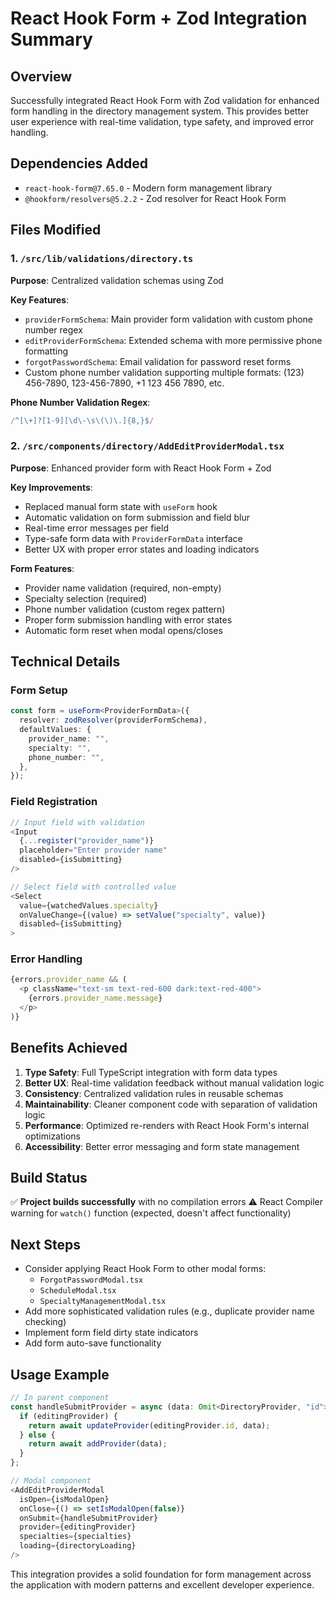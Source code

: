 # React Hook Form + Zod Integration Summary

## Overview
Successfully integrated React Hook Form with Zod validation for enhanced form handling in the directory management system. This provides better user experience with real-time validation, type safety, and improved error handling.

## Dependencies Added
- `react-hook-form@7.65.0` - Modern form management library
- `@hookform/resolvers@5.2.2` - Zod resolver for React Hook Form

## Files Modified

### 1. `/src/lib/validations/directory.ts`
**Purpose**: Centralized validation schemas using Zod

**Key Features**:
- `providerFormSchema`: Main provider form validation with custom phone number regex
- `editProviderFormSchema`: Extended schema with more permissive phone formatting
- `forgotPasswordSchema`: Email validation for password reset forms
- Custom phone number validation supporting multiple formats: (123) 456-7890, 123-456-7890, +1 123 456 7890, etc.

**Phone Number Validation Regex**:
```typescript
/^[\+]?[1-9][\d\-\s\(\)\.]{8,}$/
```

### 2. `/src/components/directory/AddEditProviderModal.tsx`
**Purpose**: Enhanced provider form with React Hook Form + Zod

**Key Improvements**:
- Replaced manual form state with `useForm` hook
- Automatic validation on form submission and field blur
- Real-time error messages per field
- Type-safe form data with `ProviderFormData` interface
- Better UX with proper error states and loading indicators

**Form Features**:
- Provider name validation (required, non-empty)
- Specialty selection (required)
- Phone number validation (custom regex pattern)
- Proper form submission handling with error states
- Automatic form reset when modal opens/closes

## Technical Details

### Form Setup
```typescript
const form = useForm<ProviderFormData>({
  resolver: zodResolver(providerFormSchema),
  defaultValues: {
    provider_name: "",
    specialty: "",
    phone_number: "",
  },
});
```

### Field Registration
```typescript
// Input field with validation
<Input
  {...register("provider_name")}
  placeholder="Enter provider name"
  disabled={isSubmitting}
/>

// Select field with controlled value
<Select
  value={watchedValues.specialty}
  onValueChange={(value) => setValue("specialty", value)}
  disabled={isSubmitting}
>
```

### Error Handling
```typescript
{errors.provider_name && (
  <p className="text-sm text-red-600 dark:text-red-400">
    {errors.provider_name.message}
  </p>
)}
```

## Benefits Achieved

1. **Type Safety**: Full TypeScript integration with form data types
2. **Better UX**: Real-time validation feedback without manual validation logic
3. **Consistency**: Centralized validation rules in reusable schemas
4. **Maintainability**: Cleaner component code with separation of validation logic
5. **Performance**: Optimized re-renders with React Hook Form's internal optimizations
6. **Accessibility**: Better error messaging and form state management

## Build Status
✅ **Project builds successfully** with no compilation errors
⚠️ React Compiler warning for `watch()` function (expected, doesn't affect functionality)

## Next Steps
- Consider applying React Hook Form to other modal forms:
  - `ForgotPasswordModal.tsx` 
  - `ScheduleModal.tsx`
  - `SpecialtyManagementModal.tsx`
- Add more sophisticated validation rules (e.g., duplicate provider name checking)
- Implement form field dirty state indicators
- Add form auto-save functionality

## Usage Example
```typescript
// In parent component
const handleSubmitProvider = async (data: Omit<DirectoryProvider, "id">) => {
  if (editingProvider) {
    return await updateProvider(editingProvider.id, data);
  } else {
    return await addProvider(data);
  }
};

// Modal component
<AddEditProviderModal
  isOpen={isModalOpen}
  onClose={() => setIsModalOpen(false)}
  onSubmit={handleSubmitProvider}
  provider={editingProvider}
  specialties={specialties}
  loading={directoryLoading}
/>
```

This integration provides a solid foundation for form management across the application with modern patterns and excellent developer experience.